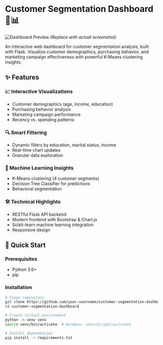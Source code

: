 # Customer Segmentation Dashboard 🎯📊

![Dashboard Preview](https://via.placeholder.com/800x400?text=Customer+Segmentation+Dashboard) 
*(Replace with actual screenshot)*

An interactive web dashboard for customer segmentation analysis, built with Flask. Visualize customer demographics, purchasing behavior, and marketing campaign effectiveness with powerful K-Means clustering insights.

## ✨ Features

### 📈 Interactive Visualizations
- Customer demographics (age, income, education)
- Purchasing behavior analysis
- Marketing campaign performance
- Recency vs. spending patterns

### 🔍 Smart Filtering
- Dynamic filters by education, marital status, income
- Real-time chart updates
- Granular data exploration

### 🤖 Machine Learning Insights
- K-Means clustering (4 customer segments)
- Decision Tree Classifier for predictions
- Behavioral segmentation

### 🛠️ Technical Highlights
- RESTful Flask API backend
- Modern frontend with Bootstrap & Chart.js
- Scikit-learn machine learning integration
- Responsive design

## 🚀 Quick Start

### Prerequisites
- Python 3.6+
- pip

### Installation
```bash
# Clone repository
git clone https://github.com/your-username/customer-segmentation-dashboard.git
cd customer-segmentation-dashboard

# Create virtual environment
python -m venv venv
source venv/bin/activate  # Windows: venv\Scripts\activate

# Install dependencies
pip install -r requirements.txt
